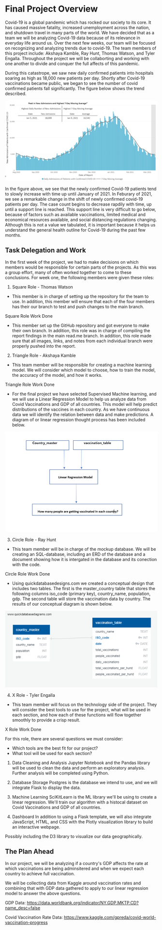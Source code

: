# Final Project Overview

Covid-19 is a global pandemic which has rocked our society to its core. It has caused massive fatality, increased unemployment across the nation, and shutdown travel in many parts of the world. We have decided that as a team we will be analyzing Covid-19 data because of its relevance in everyday life around us. Over the next few weeks, our team will be focused on recognizing and analyzing trends due to covid-19. The team members of this project include: Akshaya Kamble, Ray Hunt, Thomas Watson, and Tyler Engalla. Throughout the project we will be collaborting and working with one another to divide and conquer the full affects of this pandemic.

During this catastrope, we saw new daily confirmed patients into hospitals soaring as high as 18,000 new patients per day. Shortly after Covid-19 vaccinations became public, we began to see the number of covid confirmed patients fall significantly. The figure below shows the trend described. 

![Covid-19_DailyCases.PNG](Resources/Covid-19_DailyCases.PNG)

In the figure above, we see that the newly confirmed Covid-19 patients tend to slowly increase with time up until January of 2021. In Feburary of 2021, we see a remarkable change in the shift of newly confirmed covid-19 patients per day. The case count begins to decrease rapdily with time, up until a support line is reached. This support line is very difficult to go below, because of factors such as available vaccinations, limited medical and economical resources available, and social distancing regulations changing. Although this is not a value we tabulated, it is important because it helps us understand the general health outline for Covid-19 during the past few months.

## Task Delegation and Work
In the first week of the project, we had to make decisions on which members would be responsible for certain parts of the projects. As this was a group effort, many of often worked together to come to these conclusions. For week one, the following members were given these roles:

1) Square Role - Thomas Watson
- This member is in charge of setting up the repository for the team to use. In addition, this member will ensure that each of the four members has their our branch to test and push changes to the main branch.

Square Role Work Done

- This member set up the GitHub repository and got everyone to make their own branch. In addition, this role was in charge of compiling the report findings in the main read.me branch. In addition, this role made sure that all images, links, and notes from each individual branch were properly pushed into the report.

2) Triangle Role - Akshaya Kamble 
- This team member will be responsible for creating a machine learning model. We will consider which model to choose, how to train the model, the accuracy of the model, and how it works.

Triangle Role Work Done

- For the final project we have selected Supervised Machine learning, and we will use a Linear Regression Model to help us analyze data from Covid Vaccinations and GDP of all countries. This model will help predict distributions of the vaccines in each country. As we have continuous data we will identify the relation between data and make predictions. A diagram of or linear regression thought process has been included below.

![Linear_Regression.PNG](Resources/Linear_Regression.PNG)

3) Circle Role - Ray Hunt
- This team member will be in charge of the mockup database. We will be creating an SQL-database, including an ERD of the database and a document showing how it is intergated in the database and its conection with the code.

Circle Role Work Done

- Using quickdatabasedesigns.com we created a conceptual design that includes two tables. The first is the master_country table that stores the following columns iso_code (primary key), country_name, population, gdp. The second table will store the vaccination data by country. The results of our conceptual diagram is shown below.

![QuickDBD_vaccination.PNG](Resources/QuickDBD_vaccination.PNG)


4) X Role - Tyler Engalla
- This team member will focus on the technology side of the project. They will consider the best tools to use for the project, what will be used in each section, and how each of these functions will flow together smoothly to provide a crisp result.

X Role Work Done

For this role, there are several questions we must consider:
- Which tools are the best fit for our project?
- What tool will be used for each section?

1) Data Cleaning and Analysis
Jupyter Notebook and the Pandas library will be used to clean the data and perform an exploratory analysis. Further analysis will be completed using Python.

2) Database Storage
Postgres is the database we intend to use, and we will integrate Flask to display the data.

3) Machine Learning
SciKitLearn is the ML library we'll be using to create a linear regression. We'll train our algorithm with a histocal dataset on Covid Vaccinations and GDP of all countries.

4) Dashboard
In addition to using a Flask template, we will also integrate JavaScript, HTML, and CSS with the Plotly visualization library to build an interactive webpage.

Possibly including the D3 library to visualize our data geographically.


## The Plan Ahead

In our project, we will be analyzing if a country's GDP affects the rate at which vaccinations are being adminsitered and when we expect each country to achieve full vaccination. 

We will be collecting data from Kaggle around vaccination rates and combining that with GDP data gathered to apply to our linear regression model to answer the above questions.  

GDP Data: https://data.worldbank.org/indicator/NY.GDP.MKTP.CD?name_desc=false

Covid Vaccination Rate Data: https://www.kaggle.com/gpreda/covid-world-vaccination-progress

